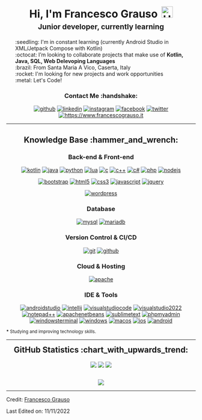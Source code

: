 <h1 style="text-align: center;margin-bottom: 5px;">Hi, I'm Francesco Grauso<img src="https://raw.githubusercontent.com/iampavangandhi/iampavangandhi/master/gifs/Hi.gif" alt="Hi" style="width: 30px;margin-left: 10px;"></h1>
<h3 style="font-size: 1.2rem; text-align: center;margin: 0 0 20px 0;">Junior developer, currently learning</h3>

<ul style="list-style: none;">
<li>:seedling: I'm in constant learning (currently Android Studio in XML/Jetpack Compose with Kotlin)</li>
<li>:octocat: I’m looking to collaborate projects that make use of <strong>Kotlin, Java, SQL, Web Delevoping Languages</strong></li>
<li>:brazil: From Santa Maria A Vico, Caserta, Italy</li>
<li>:rocket: I'm looking for new projects and work opportunities</li>
<li>:metal: Let's Code!</li>
</ul>
<div align="center">
<h3>Contact Me :handshake:</h3>
<a href="https://github.com/ErCrasher27" target="_blank"><img src="" alt="github"/></a>
<a href="https://www.linkedin.com/in/francesco-grauso-5b2314240/" target="_blank"><img src="https://cdn-icons-png.flaticon.com/512/174/174857.png" alt="linkedin"></a>
<a href="https://www.instagram.com/fra_grauso/" target="_blank"><img src="https://upload.wikimedia.org/wikipedia/commons/thumb/a/a5/Instagram_icon.png/2048px-Instagram_icon.png" alt="instagram"/></a>
<a href="https://www.facebook.com/ErCrasher/" target="_blank"><img src="https://cdn-icons-png.flaticon.com/512/124/124010.png" alt="facebook"/></a>
<a href="" target="_blank"><img src="https://cdn-icons-png.flaticon.com/512/124/124021.png" alt="twitter"/></a>
<a href="https://www.francescograuso.it"><img src="https://www.pngitem.com/middle/hoohmxh_source-code-icon-png-transparent-png/" alt="https://www.francescograuso.it"/></a>
</div>


---

<div align="center">
<h2>Knowledge Base :hammer_and_wrench:</h2>

<h3>Back-end & Front-end</h3>

<a href="" target="_blank"><img src="" alt="kotlin"/></a>
<a href="" target="_blank"><img src="" alt="java"/></a>
<a href="" target="_blank"><img src="" alt="python"/></a>
<a href="" target="_blank"><img src="" alt="lua"/></a>
<a href="" target="_blank"><img src="" alt="c"/></a>
<a href="" target="_blank"><img src="" alt="c++"/></a>
<a href="" target="_blank"><img src="" alt="c#"/></a>
<a href="https://php.net" target="_blank"><img src="https://img.shields.io/badge/PHP-white.svg?style=for-the-badge&logo=php&logoColor=777BB4" alt="php"/></a>
<a href="" target="_blank"><img src="" alt="nodejs"/></a>

<a href="https://getbootstrap.com/" target="_blank"><img src="https://img.shields.io/badge/-Bootstrap-white?logo=bootstrap&logoColor=7952B3&style=for-the-badge" alt="bootstrap"/></a>
<a href="https://html.spec.whatwg.org/multipage/" target="_blank"><img src="https://img.shields.io/badge/-HTML-white?logo=html5&style=for-the-badge" alt="html5"/></a>
<a href="https://www.w3.org/Style/CSS" target="_blank"><img src="https://img.shields.io/badge/-CSS-white?logo=css3&logoColor=1572B6&style=for-the-badge" alt="css3"/></a>
<a href="https://developer.mozilla.org/en-US/docs/Web/JavaScript" target="_blank"><img src="https://img.shields.io/badge/JavaScript-white.svg?style=for-the-badge&logo=javascript&logoColor=#F7DF1E" alt="javascript"/></a>
<a href="https://jquery.com/" target="_blank"><img src="https://img.shields.io/badge/-jquery-white?logo=jquery&logoColor=0769AD&style=for-the-badge" alt="jquery"/></a>

<a href="https://wordpress.com/" target="_blank"><img src="https://img.shields.io/badge/-wordpress-white?logo=wordpress&logoColor=21759B&style=for-the-badge" alt="wordpress"/></a>

<h3>Database</h3>

<a href="https://www.mysql.com/" target="_blank"><img src="https://img.shields.io/badge/-mysql-white?logo=mysql&logoColor=4479A1&style=for-the-badge" alt="mysql"/></a>
<a href="https://mariadb.org/" target="_blank"><img src="https://img.shields.io/badge/-mariadb-white?logo=mariadb&logoColor=003545&style=for-the-badge" alt="mariadb"/></a>

<h3>Version Control & CI/CD</h3>
<a href="https://git-scm.com/" target="_blank"><img src="https://img.shields.io/badge/-git-white?logo=git&logoColor=F05032&style=for-the-badge" alt="git"/></a>
<a href="https://github.com/" target="_blank"><img src="https://img.shields.io/badge/-github-white?logo=github&logoColor=181717&style=for-the-badge" alt="github"/></a>

<h3>Cloud & Hosting</h3>

<a href="https://httpd.apache.org/" target="_blank"><img src="https://img.shields.io/badge/-apache-white?logo=apache&logoColor=D22128&style=for-the-badge" alt="apache"/></a>

<h3>IDE & Tools</h3>
<a href="" target="_blank"><img src="" alt="androidstudio"/></a>
<a href="" target="_blank"><img src="" alt="intellij"/></a>
<a href="" target="_blank"><img src="" alt="visualstudiocode"/></a>
<a href="" target="_blank"><img src="" alt="visualstudio2022"/></a>
<a href="" target="_blank"><img src="" alt="notepad++"/></a>
<a href="" target="_blank"><img src="" alt="apachenetbeans"/></a>
<a href="https://www.sublimetext.com/" target="_blank"><img src="https://img.shields.io/badge/-sublime_text-white?logo=sublimetext&logoColor=FF9800&style=for-the-badge" alt="sublimetext"/></a>
<a href="https://www.phpmyadmin.net/" target="_blank"><img src="https://img.shields.io/badge/-phpmyadmin-white?logo=phpmyadmin&logoColor=6C78AF&style=for-the-badge" alt="phpmyadmin"/></a>
<a href="https://github.com/microsoft/terminal" target="_blank"><img src="https://img.shields.io/badge/-windows_terminal-white?logo=windowsterminal&logoColor=4D4D4D&style=for-the-badge" alt="windowsterminal"/></a>
<a href="https://www.microsoft.com/en-us/windows" target="_blank"><img src="https://img.shields.io/badge/-windows-white?logo=windows&logoColor=0078D6&style=for-the-badge" alt="windows"/></a>
<a href="" target="_blank"><img src="" alt="macos"/></a>
<a href="" target="_blank"><img src="" alt="ios"/></a>
<a href="" target="_blank"><img src="" alt="android"/></a>


</div>

<small><strong>*</strong> Studying and improving technology skills.</small>

---

<div align="center">
<h2 style="margin: 5px 10px;">GitHub Statistics :chart_with_upwards_trend:</h2> 
<div style="display: flex; align-items: center; justify-content: center;">

[![](https://github-readme-stats.vercel.app/api?username=ErCrasher27&show_icons=true&theme=tokyonight&hide_border=true&locale=en)](https://github.com/ErCrasher27)
[![](https://github-readme-streak-stats.herokuapp.com/?user=ErCrasher27&theme=tokyonight&hide_border=true)](https://github.com/ErCrasher27)
[![](https://github-readme-streak-stats.herokuapp.com/?user=ErCrasher27&theme=tokyonight&hide_border=true)](https://github.com/ErCrasher27)

</div>
</div>

<div align="center">

![](https://komarev.com/ghpvc/?username=ErCrasher27&style=flat-square)

</div>


------

Credit: [Francesco Grauso](https://github.com/ErCrasher27)

Last Edited on: 11/11/2022
